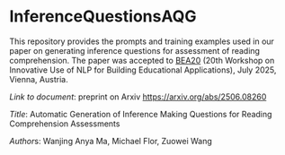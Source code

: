 # InferenceQuestionsAQG

This repository provides the prompts and training examples used in our paper on generating inference questions for assessment of reading comprehension. The paper was accepted to [BEA20](https://sig-edu.org/bea/2025) (20th Workshop on Innovative Use of NLP for Building Educational Applications), July 2025, Vienna, Austria. 

*Link to document*: preprint on Arxiv https://arxiv.org/abs/2506.08260

*Title*: Automatic Generation of Inference Making Questions for Reading Comprehension Assessments

*Author*s: Wanjing Anya Ma, Michael Flor, Zuowei Wang
